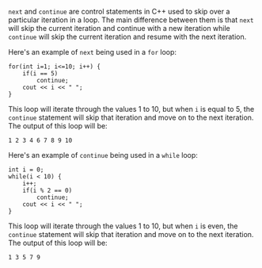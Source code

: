 `next` and `continue` are control statements in C++ used to skip over a particular iteration in a loop. The main difference between them is that `next` will skip the current iteration and continue with a new iteration while `continue` will skip the current iteration and resume with the next iteration.

Here's an example of `next` being used in a `for` loop:

```
for(int i=1; i<=10; i++) {
    if(i == 5)
        continue;
    cout << i << " ";
}
```

This loop will iterate through the values 1 to 10, but when `i` is equal to 5, the `continue` statement will skip that iteration and move on to the next iteration. The output of this loop will be:

```
1 2 3 4 6 7 8 9 10
```

Here's an example of `continue` being used in a `while` loop:

```
int i = 0;
while(i < 10) {
    i++;
    if(i % 2 == 0)
        continue;
    cout << i << " ";
}
```

This loop will iterate through the values 1 to 10, but when `i` is even, the `continue` statement will skip that iteration and move on to the next iteration. The output of this loop will be:

```
1 3 5 7 9
```